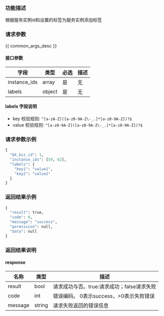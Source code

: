 ### 功能描述

根据服务实例id和设置的标签为服务实例添加标签

### 请求参数

{{ common_args_desc }}

#### 接口参数

| 字段                 |  类型      | 必选	   |  描述                 |
|----------------------|------------|--------|-----------------------|
|instance_ids|array|是|无|服务实例ID|
|labels|object|是|无|添加的Label|

#### labels 字段说明
- key 校验规则: `^[a-zA-Z]([a-z0-9A-Z\-_.]*[a-z0-9A-Z])?$`
- value 校验规则: `^[a-z0-9A-Z]([a-z0-9A-Z\-_.]*[a-z0-9A-Z])?$`

### 请求参数示例

```python
{
  "bk_biz_id": 1,
  "instance_ids": [59, 62],
  "labels": {
    "key1": "value1",
    "key2": "value2"
  }
}
```

### 返回结果示例

```python
{
  "result": true,
  "code": 0,
  "message": "success",
  "permission": null,
  "data": null
}
```

### 返回结果说明

#### response

| 名称  | 类型  | 描述 |
|---|---|---|
| result | bool | 请求成功与否。true:请求成功；false请求失败 |
| code | int | 错误编码。 0表示success，>0表示失败错误 |
| message | string | 请求失败返回的错误信息 |
